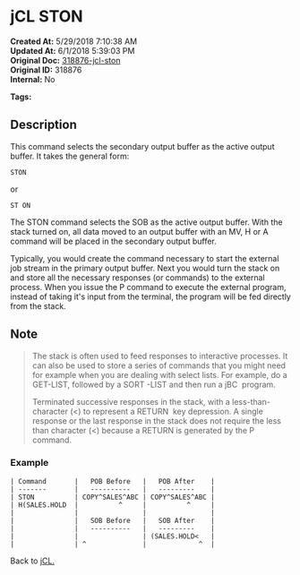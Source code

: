 # jCL STON

**Created At:** 5/29/2018 7:10:38 AM  
**Updated At:** 6/1/2018 5:39:03 PM  
**Original Doc:** [318876-jcl-ston](https://docs.jbase.com/45792-jcl/318876-jcl-ston)  
**Original ID:** 318876  
**Internal:** No  

**Tags:**
<badge text='buffer' vertical='middle' />
<badge text='jcl' vertical='middle' />

## Description

This command selects the secondary output buffer as the active output buffer. It takes the general form:

```
STON
```

or

```
ST ON
```

The STON command selects the SOB as the active output buffer. With the stack turned on, all data moved to an output buffer with an MV, H or A command will be placed in the secondary output buffer.

Typically, you would create the command necessary to start the external job stream in the primary output buffer. Next you would turn the stack on and store all the necessary responses (or commands) to the external process. When you issue the P command to execute the external program, instead of taking it's input from the terminal, the program will be fed directly from the stack.

## Note

> The stack is often used to feed responses to interactive processes. It can also be used to store a series of commands that you might need for example when you are dealing with select lists. For example, do a GET-LIST, followed by a SORT -LIST and then run a jBC  program.
>
> Terminated successive responses in the stack, with a less-than-character (&lt;) to represent a RETURN  key depression. A single response or the last response in the stack does not require the less than character (&lt;) because a RETURN is generated by the P command.

### Example

```
| Command       |   POB Before   |   POB After    |
| -------       |   ----------   |   ---------    |
| STON          | COPY^SALES^ABC | COPY^SALES^ABC |
| H(SALES.HOLD  |          ^     |          ^     |
|               |                |                |
|               |   SOB Before   |   SOB After    |
|               |   ----------   |   ---------    |
|               |                | (SALES.HOLD<   |
|               | ^              |             ^  |
```

Back to [jCL.](./../README.md)
